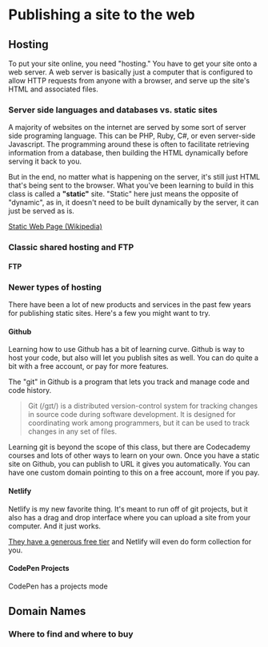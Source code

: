 # Publishing a site to the web

## Hosting

To put your site online, you need "hosting." You have to get your site onto a web server. A web server is basically just a computer that is configured to allow HTTP requests from anyone with a browser, and serve up the site's HTML and associated files. 

### Server side languages and databases vs. static sites

A majority of websites on the internet are served by some sort of server side programing language. This can be PHP, Ruby, C#, or even server-side Javascript. The programming around these is often to facilitate retrieving information from a database, then building the HTML dynamically before serving it back to you. 

But in the end, no matter what is happening on the server, it's still just HTML that's being sent to the browser. What you've been learning to build in this class is called a **"static"** site. "Static" here just means the opposite of "dynamic", as in, it doesn't need to be built dynamically by the server, it can just be served as is. 

[Static Web Page (Wikipedia)](https://en.wikipedia.org/wiki/Static_web_page)

### Classic shared hosting and FTP

#### FTP

### Newer types of hosting

There have been a lot of new products and services in the past few years for publishing static sites. Here's a few you might want to try.

#### Github

Learning how to use Github has a bit of learning curve. Github is way to host your code, but also will let you publish sites as well. You can do quite a bit with a free account, or pay for more features.

The "git" in Github is a program that lets you track and manage code and code history. 

> Git (/ɡɪt/) is a distributed version-control system for tracking changes in source code during software development. It is designed for coordinating work among programmers, but it can be used to track changes in any set of files.

Learning git is beyond the scope of this class, but there are Codecademy courses and lots of other ways to learn on your own. Once you have a static site on Github, you can publish to URL it gives you automatically. You can have one custom domain pointing to this on a free account, more if you pay.

#### Netlify

Netlify is my new favorite thing. It's meant to run off of git projects, but it also has a drag and drop interface where you can upload a site from your computer. And it just works.

[They have a generous free tier](https://www.netlify.com/pricing/) and Netlify will even do form collection for you. 

#### CodePen Projects

CodePen has a projects mode

## Domain Names

### Where to find and where to buy
